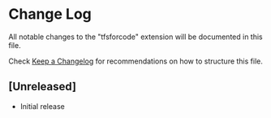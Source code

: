 # Change Log

All notable changes to the "tfsforcode" extension will be documented in this file.

Check [Keep a Changelog](http://keepachangelog.com/) for recommendations on how to structure this file.

## [Unreleased]

- Initial release